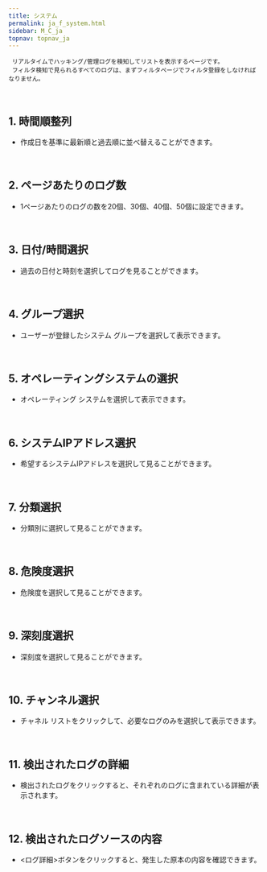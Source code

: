 ```yaml
---
title: システム
permalink: ja_f_system.html
sidebar: M_C_ja
topnav: topnav_ja
---
```


     リアルタイムでハッキング/管理ログを検知してリストを表示するページです。
     フィルタ検知で見られるすべてのログは、まずフィルタページでフィルタ登録をしなければなりません。

<br />

## 1. 時間順整列
- 作成日を基準に最新順と過去順に並べ替えることができます。

 <!-- [![image](/docs/images/Manual/common/filter/system/1.png){: width="800" }](/docs/images/Manual/common/filter/system/1.png){: target="_blank"}-->

<br />

## 2. ページあたりのログ数
- 1ページあたりのログの数を20個、30個、40個、50個に設定できます。

<!-- [![image](/docs/images/Manual/common/filter/system/2.png){: width="800" }](/docs/images/Manual/common/filter/system/2.png){: target="_blank"}-->

<br />

## 3. 日付/時間選択
- 過去の日付と時刻を選択してログを見ることができます。

<!-- [![image](/docs/images/Manual/common/filter/system/3.png){: width="800" }](/docs/images/Manual/common/filter/system/3.png){: target="_blank"}--> 

<br />

## 4. グループ選択
- ユーザーが登録したシステム グループを選択して表示できます。

<!-- [![image](/docs/images/Manual/common/filter/system/4.png){: width="800" }](/docs/images/Manual/common/filter/system/4.png){: target="_blank"}-->

<br />

## 5. オペレーティングシステムの選択
- オペレーティング システムを選択して表示できます。

<!-- [![image](/docs/images/Manual/common/filter/system/5.png){: width="800" }](/docs/images/Manual/common/filter/system/5.png){: target="_blank"}-->

<br />

## 6. システムIPアドレス選択
- 希望するシステムIPアドレスを選択して見ることができます。

<!-- [![image](/docs/images/Manual/common/filter/system/6.png){: width="800" }](/docs/images/Manual/common/filter/system/6.png){: target="_blank"}-->

<br />

## 7. 分類選択
- 分類別に選択して見ることができます。

<!-- [![image](/docs/images/Manual/common/filter/system/7.png){: width="800" }](/docs/images/Manual/common/filter/system/7.png){: target="_blank"}-->

<br />

## 8. 危険度選択
- 危険度を選択して見ることができます。

<!-- [![image](/docs/images/Manual/common/filter/system/8.png){: width="800" }](/docs/images/Manual/common/filter/system/8.png){: target="_blank"}-->
 
 <br />

## 9. 深刻度選択
- 深刻度を選択して見ることができます。

<!-- [![image](/docs/images/Manual/common/filter/system/9.png){: width="800" }](/docs/images/Manual/common/filter/system/9.png){: target="_blank"}-->

<br />

## 10. チャンネル選択
- チャネル リストをクリックして、必要なログのみを選択して表示できます。

<!-- [![image](/docs/images/Manual/common/filter/system/10.png){: width="800" }](/docs/images/Manual/common/filter/system/10.png){: target="_blank"}-->

<br />

## 11. 検出されたログの詳細
- 検出されたログをクリックすると、それぞれのログに含まれている詳細が表示されます。

<!-- [![image](/docs/images/Manual/common/filter/system/11.png){: width="800" }](/docs/images/Manual/common/filter/system/11.png){: target="_blank"}-->
 
 <br />
 
## 12. 検出されたログソースの内容
- <ログ詳細>ボタンをクリックすると、発生した原本の内容を確認できます。

<!-- [![image](/docs/images/Manual/common/filter/system/12.png){: width="800" }](/docs/images/Manual/common/filter/system/12.png){: target="_blank"}-->